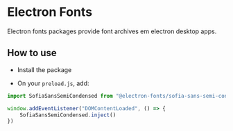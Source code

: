 # Electron Fonts

Electron fonts packages provide font archives em electron desktop apps.

## How to use

* Install the package

* On your `preload.js`, add:

```ts
import SofiaSansSemiCondensed from "@electron-fonts/sofia-sans-semi-condensed"

window.addEventListener("DOMContentLoaded", () => {
    SofiaSansSemiCondensed.inject()
})
```